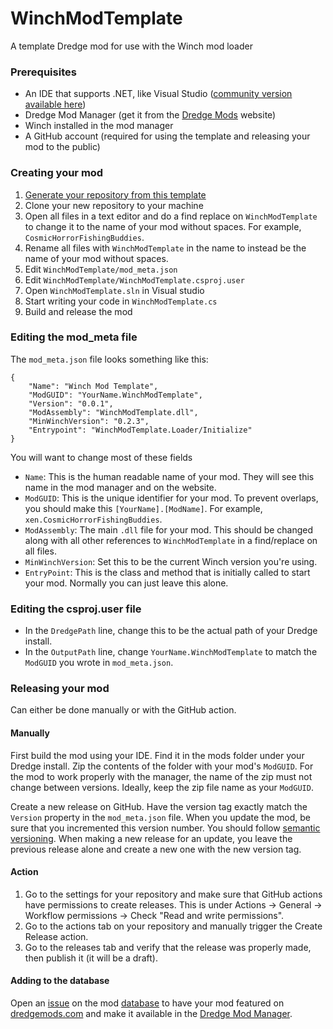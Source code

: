# WinchModTemplate
A template Dredge mod for use with the Winch mod loader

### Prerequisites
- An IDE that supports .NET, like Visual Studio ([community version available here](http://visualstudio.microsoft.com/thank-you-downloading-visual-studio/?sku=Community))
- Dredge Mod Manager (get it from the [Dredge Mods](https://dredgemods.com) website)
- Winch installed in the mod manager
- A GitHub account (required for using the template and releasing your mod to the public)

### Creating your mod
1. [Generate your repository from this template](https://github.com/new?template_name=WinchModTemplate&template_owner=DREDGE-Mods)
2. Clone your new repository to your machine
3. Open all files in a text editor and do a find replace on `WinchModTemplate` to change it to the name of your mod without spaces. For example, `CosmicHorrorFishingBuddies`.
4. Rename all files with `WinchModTemplate` in the name to instead be the name of your mod without spaces.
5. Edit `WinchModTemplate/mod_meta.json`
6. Edit `WinchModTemplate/WinchModTemplate.csproj.user`
7. Open `WinchModTemplate.sln` in Visual studio
8. Start writing your code in `WinchModTemplate.cs`
9. Build and release the mod

### Editing the mod_meta file

The `mod_meta.json` file looks something like this:
```
{
	"Name": "Winch Mod Template",
	"ModGUID": "YourName.WinchModTemplate",
	"Version": "0.0.1",
	"ModAssembly": "WinchModTemplate.dll",
	"MinWinchVersion": "0.2.3",
	"Entrypoint": "WinchModTemplate.Loader/Initialize"
}
```
You will want to change most of these fields

- `Name`: This is the human readable name of your mod. They will see this name in the mod manager and on the website.
- `ModGUID`: This is the unique identifier for your mod. To prevent overlaps, you should make this `[YourName].[ModName]`. For example, `xen.CosmicHorrorFishingBuddies`.
- `ModAssembly`: The main `.dll` file for your mod. This should be changed along with all other references to `WinchModTemplate` in a find/replace on all files.
- `MinWinchVersion`: Set this to be the current Winch version you're using.
- `EntryPoint`: This is the class and method that is initially called to start your mod. Normally you can just leave this alone.

### Editing the csproj.user file
- In the `DredgePath` line, change this to be the actual path of your Dredge install.
- In the `OutputPath` line, change `YourName.WinchModTemplate` to match the `ModGUID` you wrote in `mod_meta.json`.

### Releasing your mod
Can either be done manually or with the GitHub action.

#### Manually
First build the mod using your IDE. Find it in the mods folder under your Dredge install. Zip the contents of the folder with your mod's `ModGUID`. For the mod to work properly with the manager, the name of the zip must not change between versions. Ideally, keep the zip file name as your `ModGUID`.

Create a new release on GitHub. Have the version tag exactly match the `Version` property in the `mod_meta.json` file. When you update the mod, be sure that you incremented this version number. You should follow [semantic versioning](https://semver.org/). When making a new release for an update, you leave the previous release alone and create a new one with the new version tag.

#### Action
1. Go to the settings for your repository and make sure that GitHub actions have permissions to create releases. This is under Actions -> General -> Workflow permissions -> Check "Read and write permissions".
2. Go to the actions tab on your repository and manually trigger the Create Release action.
3. Go to the releases tab and verify that the release was properly made, then publish it (it will be a draft).

#### Adding to the database
Open an [issue](https://github.com/DREDGE-Mods/DredgeModDatabase/issues/new?assignees=&labels=add-new-mod&projects=&template=add-new-mod.yml&title=%5BYour+mod+name+here%5D) on the mod [database](https://github.com/DREDGE-Mods/DredgeModDatabase) to have your mod featured on [dredgemods.com](https://dredgemods.com/) and make it available in the [Dredge Mod Manager](https://github.com/DREDGE-Mods/DredgeModManager).
